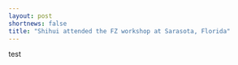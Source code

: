 ```yaml
---
layout: post
shortnews: false
title: "Shihui attended the FZ workshop at Sarasota, Florida"
---
```


test
